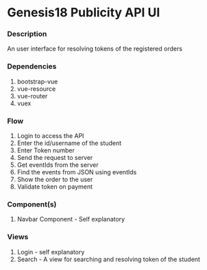 # Genesis18 Publicity API UI

### Description
An user interface for resolving tokens of the registered orders

### Dependencies
1. bootstrap-vue
2. vue-resource
3. vue-router
4. vuex

### Flow
1. Login to access the API
2. Enter the id/username of the student
3. Enter Token number
4. Send the request to server
5. Get eventIds from the server
6. Find the events from JSON using eventIds
7. Show the order to the user
8. Validate token on payment

### Component(s)
1. Navbar Component - Self explanatory 

### Views
1. Login - self explanatory
2. Search - A view for searching and resolving token of the student
